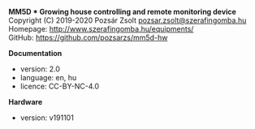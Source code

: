 **MM5D * Growing house controlling and remote monitoring device**  
Copyright (C) 2019-2020 Pozsár Zsolt <pozsar.zsolt@szerafingomba.hu>  
Homepage: <http://www.szerafingomba.hu/equipments/>  
GitHub: <https://github.com/pozsarzs/mm5d-hw>

**Documentation**

- version:             2.0
- language:            en, hu
- licence:             CC-BY-NC-4.0

**Hardware**

 - version:            v191101
